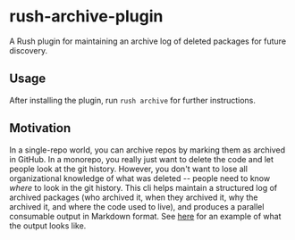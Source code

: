 # rush-archive-plugin

A Rush plugin for maintaining an archive log of deleted packages for future discovery.

## Usage

After installing the plugin, run `rush archive` for further instructions.

## Motivation

In a single-repo world, you can archive repos by marking them as archived in GitHub.  In a monorepo, you really just want to delete the code and let people look at the git history.  However, you don't want to lose all organizational knowledge of what was deleted -- people need to know *where* to look in the git history.  This cli helps maintain a structured log of archived packages (who archived it, when they archived it, why the archived it, and where the code used to live), and produces a parallel consumable output in Markdown format.  See [here](../../common/archive/ARCHIVE.md) for an example of what the output looks like.
